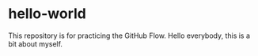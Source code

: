 # hello-world
This repository is for practicing the GitHub Flow.
Hello everybody, this is a bit about myself.
